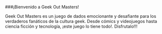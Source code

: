 ###¡Bienvenido a Geek Out Masters!


Geek Out Masters es un juego de dados emocionante y desafiante para los verdaderos 
fanáticos de la cultura geek. Desde cómics y videojuegos hasta ciencia ficción
y tecnología, ¡este juego lo tiene todo!. Disfrutalo!!!

